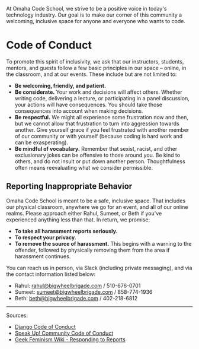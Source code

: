 At Omaha Code School, we strive to be a positive voice in today's technology industry. Our goal is to make our corner of this community a welcoming, inclusive space for anyone and everyone who wants to code.

# Code of Conduct

To promote this spirit of inclusivity, we ask that our instructors, students, mentors, and guests follow a few basic principles in our space – online, in the classroom, and at our events. These include but are not limited to:

- **Be welcoming, friendly, and patient.**
- **Be considerate.** Your work and decisions will affect others. Whether writing code, delivering a lecture, or participating in a panel discussion, your actions will have consequences. You should take those consequences into account when making decisions.
- **Be respectful.** We might all experience some frustration now and then, but we cannot allow that frustration to turn into aggression towards another. Give yourself grace if you feel frustrated with another member of our community or with yourself (because coding is hard work and can be exasperating).
- **Be mindful of vocabulary.** Remember that sexist, racist, and other exclusionary jokes can be offensive to those around you. Be kind to others, and do not insult or put down another person. Thoughtfulness often means reevaluating what we consider permissible.


## Reporting Inappropriate Behavior

Omaha Code School is meant to be a safe, inclusive space. That includes our physical classroom, anywhere we go for an event, and all of our online realms. Please approach either Rahul, Sumeet, or Beth if you've experienced anything less than that. In return, we promise:

- **To take all harassment reports seriously.**
- **To respect your privacy.**
- **To remove the source of harassment.** This begins with a warning to the offender,  followed by physically removing them from the area if harassment continues.

You can reach us in person, via Slack (including private messaging), and via the contact information listed below:

- Rahul: rahul@bigwheelbrigade.com / 510-676-0701
- Sumeet: sumeet@bigwheelbrigade.com / 858-774-1936
- Beth: beth@bigwheelbrigade.com / 402-218-6812

---

Sources:

- [Django Code of Conduct](https://www.djangoproject.com/conduct/)
- [Speak Up! Community Code of Conduct](http://speakup.io/coc.html)
- [Geek Feminism Wiki - Responding to Reports](http://geekfeminism.wikia.com/wiki/Conference_anti-harassment/Responding_to_reports)
